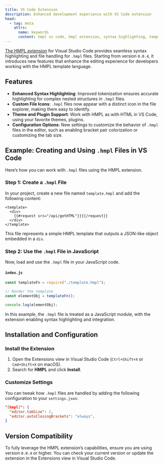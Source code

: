 ```yaml
---
title: VS Code Extension
description: Enhanced development experience with VS Code extension
head:
  - tag: meta
    attrs:
      name: keywords
      content: hmpl vs code, hmpl extension, syntax highlighting, template language support, hmpl files, developer tooling
---
```


[The HMPL extension](https://marketplace.visualstudio.com/items?itemName=hmpljs.hmpl) for Visual Studio Code provides seamless syntax highlighting and file handling for `.hmpl` files. Starting from version `0.0.4`, it introduces new features that enhance the editing experience for developers working with the HMPL template language.

## Features

- **Enhanced Syntax Highlighting**: Improved tokenization ensures accurate highlighting for complex nested structures in `.hmpl` files.
- **Custom File Icons**: `.hmpl` files now appear with a distinct icon in the file explorer, making them easy to identify.
- **Theme and Plugin Support**: Work with HMPL as with HTML in VS Code, using your favorite themes, plugins.
- **Configuration Options**: New settings to customize the behavior of `.hmpl` files in the editor, such as enabling bracket pair colorization or customizing the tab size.

## Example: Creating and Using `.hmpl` Files in VS Code

Here’s how you can work with `.hmpl` files using the HMPL extension.

### Step 1: Create a `.hmpl` File

In your project, create a new file named `template.hmpl` and add the following content:

```hmpl
<template>
  <div>
    {{#request src="/api/getHTML"}}{{/request}}
  </div>
</template>
```

This file represents a simple HMPL template that outputs a JSON-like object embedded in a `div`.

### Step 2: Use the `.hmpl` File in JavaScript

Now, load and use the `.hmpl` file in your JavaScript code.

#### `index.js`

```javascript
const templateFn = require("./template.hmpl");

// Render the template
const elementObj = templateFn();

console.log(elementObj);
```

In this example, the `.hmpl` file is treated as a JavaScript module, with the extension enabling syntax highlighting and integration.

## Installation and Configuration

### Install the Extension

1. Open the Extensions view in Visual Studio Code (`Ctrl+Shift+X` or `Cmd+Shift+X` on macOS).
2. Search for **HMPL** and click **Install**.

### Customize Settings

You can tweak how `.hmpl` files are handled by adding the following configuration to your `settings.json`:

```json
"[hmpl]": {
  "editor.tabSize": 2,
  "editor.autoClosingBrackets": "always",
}
```

## Version Compatibility

To fully leverage the HMPL extension’s capabilities, ensure you are using version `0.0.4` or higher. You can check your current version or update the extension in the Extensions view in Visual Studio Code.
